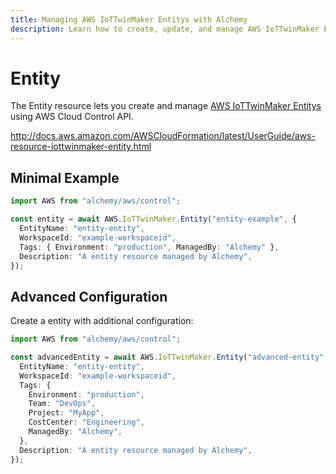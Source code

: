 ```yaml
---
title: Managing AWS IoTTwinMaker Entitys with Alchemy
description: Learn how to create, update, and manage AWS IoTTwinMaker Entitys using Alchemy Cloud Control.
---
```


# Entity

The Entity resource lets you create and manage [AWS IoTTwinMaker Entitys](https://docs.aws.amazon.com/iottwinmaker/latest/userguide/) using AWS Cloud Control API.

http://docs.aws.amazon.com/AWSCloudFormation/latest/UserGuide/aws-resource-iottwinmaker-entity.html

## Minimal Example

```ts
import AWS from "alchemy/aws/control";

const entity = await AWS.IoTTwinMaker.Entity("entity-example", {
  EntityName: "entity-entity",
  WorkspaceId: "example-workspaceid",
  Tags: { Environment: "production", ManagedBy: "Alchemy" },
  Description: "A entity resource managed by Alchemy",
});
```

## Advanced Configuration

Create a entity with additional configuration:

```ts
import AWS from "alchemy/aws/control";

const advancedEntity = await AWS.IoTTwinMaker.Entity("advanced-entity", {
  EntityName: "entity-entity",
  WorkspaceId: "example-workspaceid",
  Tags: {
    Environment: "production",
    Team: "DevOps",
    Project: "MyApp",
    CostCenter: "Engineering",
    ManagedBy: "Alchemy",
  },
  Description: "A entity resource managed by Alchemy",
});
```


